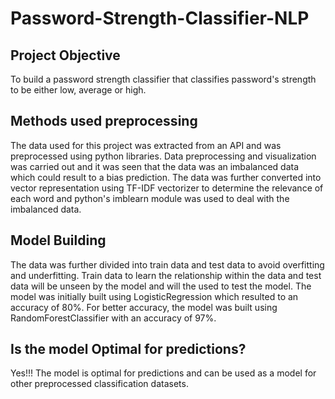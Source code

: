 # Password-Strength-Classifier-NLP

## Project Objective
To build a password strength classifier that classifies password's strength to be either low, average or high.

## Methods used preprocessing
The data used for this project was extracted from an API and was preprocessed using python libraries. 
Data preprocessing and visualization was carried out and it was seen that the data was an imbalanced data which could result to a bias prediction.
The data was further converted into vector representation using TF-IDF vectorizer to determine the relevance of each word and python's imblearn module was used 
to deal with the imbalanced data.

## Model Building
The data was further divided into train data and test data to avoid overfitting and underfitting.
Train data to learn the relationship within the data and test data will be unseen by the model and will the used to test the model.
The model was initially built using LogisticRegression which resulted to an accuracy of 80%.
For better accuracy, the model was built using RandomForestClassifier with an accuracy of 97%.

## Is the model Optimal for predictions?
Yes!!!
The model is optimal for predictions and can be used as a model for other preprocessed classification datasets.
